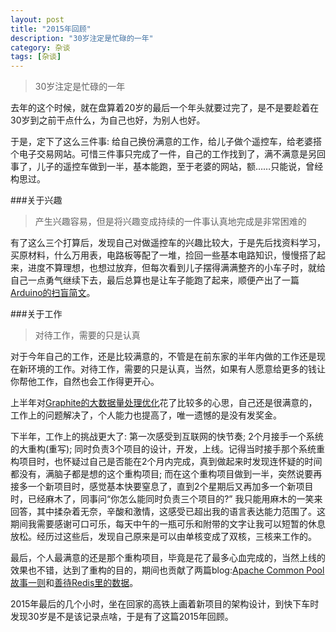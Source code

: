 ```yaml
---
layout: post
title: "2015年回顾"
description: "30岁注定是忙碌的一年"
category: 杂谈
tags: [杂谈]
---
```


>30岁注定是忙碌的一年

去年的这个时候，就在盘算着20岁的最后一个年头就要过完了，是不是要趁着在30岁到之前干点什么，为自己也好，为别人也好。

于是，定下了这么三件事: 给自己换份满意的工作，给儿子做个遥控车，给老婆搭个电子交易网站。可惜三件事只完成了一件，自己的工作找到了，满不满意是另回事了，儿子的遥控车做到一半，基本能跑，至于老婆的网站，额……只能说，曾经构思过。

###关于兴趣
>产生兴趣容易，但是将兴趣变成持续的一件事认真地完成是非常困难的

有了这么三个打算后，发现自己对做遥控车的兴趣比较大，于是先后找资料学习，买原材料，什么万用表，电路板等配了一堆，捡回一些基本电路知识，慢慢搭了起来，进度不算理想，也想过放弃，但每次看到儿子摆得满满整齐的小车子时，就给自己一点勇气继续下去，最后总算也是让车子能跑了起来，顺便产出了一篇[Arduino的扫盲简文](http://neway6655.github.io/open-source%20hardware/2015/01/28/arduino-introduction.html)。

###关于工作
>对待工作，需要的只是认真

对于今年自己的工作，还是比较满意的，不管是在前东家的半年内做的工作还是现在新环境的工作。对待工作，需要的只是认真，当然，如果有人愿意给更多的钱让你帮他工作，自然也会工作得更开心。

上半年对[Graphite的大数据量处理优化](http://neway6655.github.io/graphite/2015/03/24/practise-of-using-graphite.html)花了比较多的心思，自己还是很满意的，工作上的问题解决了，个人能力也提高了，唯一遗憾的是没有发奖金。

下半年，工作上的挑战更大了: 第一次感受到互联网的快节奏; 2个月接手一个系统的大重构(重写); 同时负责3个项目的设计，开发，上线。记得当时接手那个系统重构项目时，也怀疑过自己是否能在2个月内完成，真到做起来时发现连怀疑的时间都没有，满脑子都是想的这个重构项目; 而在这个重构项目做到一半，突然说要再接多一个新项目时，感觉基本快要窒息了，直到2个星期后又再加多一个新项目时，已经麻木了，同事问“你怎么能同时负责三个项目的?” 我只能用麻木的一笑来回答，其中揉杂着无奈，辛酸和激情，这感受已超出我的语言表达能力范围了。这期间我需要感谢可口可乐，每天中午的一瓶可乐和附带的文字让我可以短暂的休息放松。经历过这些后，发现自己原来是可以由单核变成了双核，三核来工作的。

最后，个人最满意的还是那个重构项目，毕竟是花了最多心血完成的，当然上线的效果也不错，达到了重构的目的，期间也贡献了两篇blog:[Apache Common Pool故事一则](http://neway6655.github.io/commons-pool,%20java/2015/12/12/ApacheCommonsPool%E6%95%85%E4%BA%8B%E4%B8%80%E5%88%99.html)和[善待Redis里的数据](http://neway6655.github.io/redis/2015/12/19/%E5%96%84%E5%BE%85Redis%E9%87%8C%E7%9A%84%E6%95%B0%E6%8D%AE.html)。

2015年最后的几个小时，坐在回家的高铁上画着新项目的架构设计，到快下车时发现30岁是不是该记录点啥，于是有了这篇2015年回顾。
